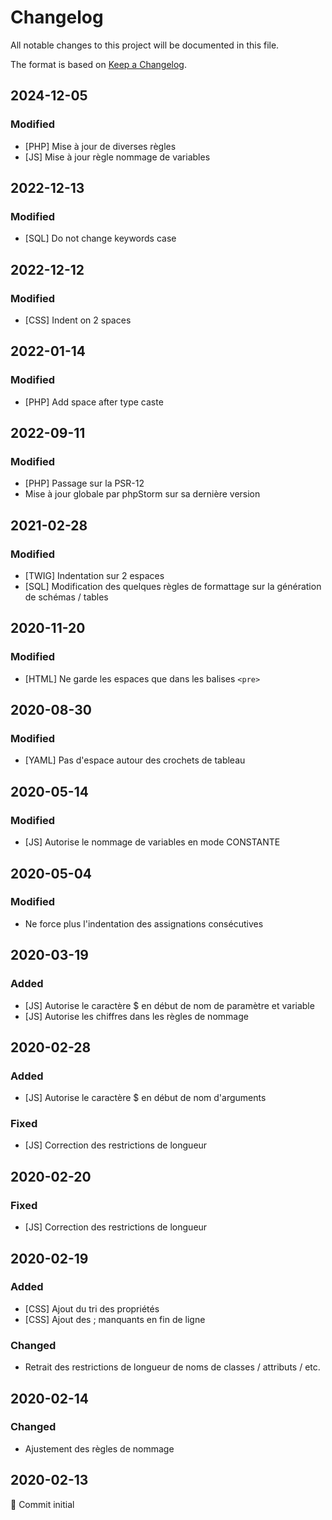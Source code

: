 # Changelog

All notable changes to this project will be documented in this file.

The format is based on [Keep a Changelog](https://keepachangelog.com/en/1.0.0/).

## 2024-12-05

### Modified

- [PHP] Mise à jour de diverses règles
- [JS] Mise à jour règle nommage de variables

## 2022-12-13

### Modified

- [SQL] Do not change keywords case

## 2022-12-12

### Modified

- [CSS] Indent on 2 spaces

## 2022-01-14

### Modified

- [PHP] Add space after type caste

## 2022-09-11

### Modified

- [PHP] Passage sur la PSR-12
- Mise à jour globale par phpStorm sur sa dernière version

## 2021-02-28

### Modified

- [TWIG] Indentation sur 2 espaces
- [SQL] Modification des quelques règles de formattage sur la génération de schémas / tables

## 2020-11-20

### Modified

- [HTML] Ne garde les espaces que dans les balises `<pre>`

## 2020-08-30

### Modified

- [YAML] Pas d'espace autour des crochets de tableau

## 2020-05-14

### Modified

- [JS] Autorise le nommage de variables en mode CONSTANTE

## 2020-05-04

### Modified

- Ne force plus l'indentation des assignations consécutives

## 2020-03-19

### Added

- [JS] Autorise le caractère $ en début de nom de paramètre et variable
- [JS] Autorise les chiffres dans les règles de nommage

## 2020-02-28

### Added

- [JS] Autorise le caractère $ en début de nom d'arguments

### Fixed

- [JS] Correction des restrictions de longueur

## 2020-02-20

### Fixed

- [JS] Correction des restrictions de longueur

## 2020-02-19

### Added

- [CSS] Ajout du tri des propriétés
- [CSS] Ajout des ; manquants en fin de ligne

### Changed

- Retrait des restrictions de longueur de noms de classes / attributs / etc.

## 2020-02-14

### Changed

- Ajustement des règles de nommage

## 2020-02-13

🎉 Commit initial
